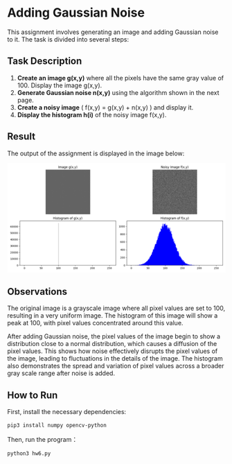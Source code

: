 # Adding Gaussian Noise

This assignment involves generating an image and adding Gaussian noise to it. The task is divided into several steps:

## Task Description

1. **Create an image g(x,y)** where all the pixels have the same gray value of 100. Display the image g(x,y).
2. **Generate Gaussian noise n(x,y)** using the algorithm shown in the next page.
3. **Create a noisy image** \( f(x,y) = g(x,y) + n(x,y) \) and display it.
4. **Display the histogram h(i)** of the noisy image f(x,y).

## Result

The output of the assignment is displayed in the image below:

![Result](result.png)

## Observations

The original image is a grayscale image where all pixel values are set to 100, resulting in a very uniform image. The histogram of this image will show a peak at 100, with pixel values concentrated around this value.

After adding Gaussian noise, the pixel values of the image begin to show a distribution close to a normal distribution, which causes a diffusion of the pixel values. This shows how noise effectively disrupts the pixel values of the image, leading to fluctuations in the details of the image. The histogram also demonstrates the spread and variation of pixel values across a broader gray scale range after noise is added.

## How to Run

First, install the necessary dependencies:

```bash
pip3 install numpy opencv-python
```
Then, run the program：

```bash
python3 hw6.py
```
